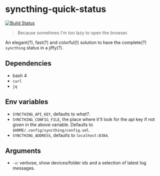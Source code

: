 # syncthing-quick-status

[![Build Status](https://travis-ci.org/serl/syncthing-quick-status.svg)](https://travis-ci.org/serl/syncthing-quick-status)

> Because sometimes I'm too lazy to open the browser.

An elegant(?), fast(?) and colorful(!) solution to have the complete(?) `syncthing` status in a jiffy(?).

## Dependencies

* bash 4
* `curl`
* `jq`

## Env variables

* `SYNCTHING_API_KEY`, defaults to _what?_.
* `SYNCTHING_CONFIG_FILE`, the place where it'll look for the api key if not given in the above variable. Defaults to `$HOME/.config/syncthing/config.xml`.
* `SYNCTHING_ADDRESS`, defaults to `localhost:8384`.

## Arguments

* `-v`: verbose, show devices/folder ids and a selection of latest log messages.
